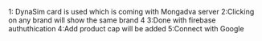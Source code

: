




1: DynaSim card is used which is coming with Mongadva server
2:Clicking on any brand will show the same brand 4
3:Done with firebase authuthication 
4:Add product cap will be added
5:Connect with Google